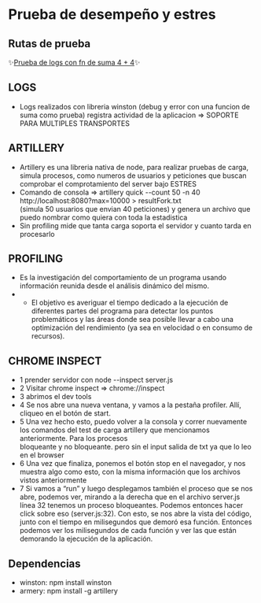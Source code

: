 # Prueba de desempeño y estres

## Rutas de prueba
✨[Prueba de logs con fn de suma 4 + 4](http://localhost:8080/suma/4/4)✨


## LOGS
-  Logs realizados con libreria winston (debug y error con una funcion de suma como prueba) registra actividad de la aplicacion => SOPORTE PARA MULTIPLES TRANSPORTES



## ARTILLERY 
- Artillery es una libreria nativa de node, para realizar pruebas de carga, simula procesos, como numeros de usuarios y peticiones que buscan comprobar el comprotamiento del server bajo ESTRES
- Comando de consola => artillery quick --count 50 -n 40 http://localhost:8080?max=10000 > resultFork.txt   
(simula 50 usuarios que envian 40 peticiones) y genera un archivo que puedo nombrar como quiera con toda la estadistica 
- Sin profiling mide que tanta carga soporta el servidor y cuanto tarda en procesarlo

## PROFILING
- Es la investigación del comportamiento de un programa usando información reunida desde el análisis dinámico del mismo.
- - El objetivo es averiguar el tiempo dedicado a la ejecución de diferentes partes del programa para detectar los puntos problemáticos y las áreas donde sea posible llevar a cabo una optimización del rendimiento (ya sea en velocidad o en consumo de recursos).​

## CHROME INSPECT

- 1 prender servidor con node --inspect server.js
- 2 Visitar chrome inspect => chrome://inspect
- 3 abrimos el dev tools
- 4 Se nos abre una nueva ventana, y vamos a la pestaña profiler. Allí, cliqueo en el botón de start.
- 5 Una vez hecho esto, puedo volver a la consola y correr nuevamente los comandos del test de carga artillery que mencionamos anteriormente. Para los procesos   
  bloqueante y no bloqueante.
  pero sin el input salida de txt ya que lo leo en el browser
- 6 Una vez que finaliza, ponemos el botón stop en el navegador, y nos muestra algo como esto, con la misma información que los archivos vistos anteriormente
- 7 Si vamos a “run” y luego desplegamos también el proceso que se nos abre, podemos ver, mirando a la derecha que en el archivo server.js línea 32 tenemos un proceso bloqueantes.
Podemos entonces hacer click sobre eso (server.js:32).
Con esto, se nos abre la vista del código, junto con el tiempo en milisegundos que demoró esa función.
Entonces podemos ver los milisegundos de cada función y ver las que están demorando la ejecución de la aplicación.


## Dependencias
- winston: npm install winston
- armery: npm install -g artillery
